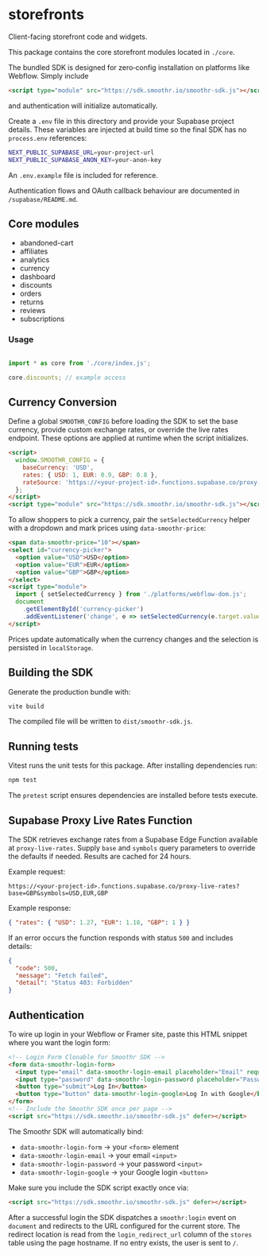 # storefronts

Client-facing storefront code and widgets.

This package contains the core storefront modules located in `./core`.

The bundled SDK is designed for zero‑config installation on platforms like
Webflow. Simply include

```html
<script type="module" src="https://sdk.smoothr.io/smoothr-sdk.js"></script>
```

and authentication will initialize automatically.

Create a `.env` file in this directory and provide your Supabase project details.
These variables are injected at build time so the final SDK has no
`process.env` references:

```bash
NEXT_PUBLIC_SUPABASE_URL=your-project-url
NEXT_PUBLIC_SUPABASE_ANON_KEY=your-anon-key
```

An `.env.example` file is included for reference.

Authentication flows and OAuth callback behaviour are documented in `/supabase/README.md`.

## Core modules

- abandoned-cart
- affiliates
- analytics
- currency
- dashboard
- discounts
- orders
- returns
- reviews
- subscriptions

### Usage

```javascript

import * as core from './core/index.js';

core.discounts; // example access
```

## Currency Conversion

Define a global `SMOOTHR_CONFIG` before loading the SDK to set the base
currency, provide custom exchange rates, or override the live rates endpoint.
These options are applied at runtime when the script initializes.

```html
<script>
  window.SMOOTHR_CONFIG = {
    baseCurrency: 'USD',
    rates: { USD: 1, EUR: 0.9, GBP: 0.8 },
    rateSource: 'https://<your-project-id>.functions.supabase.co/proxy-live-rates'
  };
</script>
<script type="module" src="https://sdk.smoothr.io/smoothr-sdk.js"></script>
```

To allow shoppers to pick a currency, pair the `setSelectedCurrency` helper with
a dropdown and mark prices using `data-smoothr-price`:

```html
<span data-smoothr-price="10"></span>
<select id="currency-picker">
  <option value="USD">USD</option>
  <option value="EUR">EUR</option>
  <option value="GBP">GBP</option>
</select>
<script type="module">
  import { setSelectedCurrency } from './platforms/webflow-dom.js';
  document
    .getElementById('currency-picker')
    .addEventListener('change', e => setSelectedCurrency(e.target.value));
</script>
```

Prices update automatically when the currency changes and the selection is
persisted in `localStorage`.

## Building the SDK

Generate the production bundle with:

```bash
vite build
```

The compiled file will be written to `dist/smoothr-sdk.js`.

## Running tests

Vitest runs the unit tests for this package. After installing dependencies run:

```bash
npm test
```

The `pretest` script ensures dependencies are installed before tests execute.

## Supabase Proxy Live Rates Function

The SDK retrieves exchange rates from a Supabase Edge Function available at `proxy-live-rates`. Supply `base` and `symbols` query parameters to override the defaults if needed. Results are cached for 24 hours.

Example request:

```
https://<your-project-id>.functions.supabase.co/proxy-live-rates?base=GBP&symbols=USD,EUR,GBP
```

Example response:

```json
{ "rates": { "USD": 1.27, "EUR": 1.18, "GBP": 1 } }
```

If an error occurs the function responds with status `500` and includes details:

```json
{
  "code": 500,
  "message": "Fetch failed",
  "detail": "Status 403: Forbidden"
}
```

## Authentication

To wire up login in your Webflow or Framer site, paste this HTML snippet where you want the login form:

```html
<!-- Login Form Clonable for Smoothr SDK -->
<form data-smoothr-login-form>
  <input type="email" data-smoothr-login-email placeholder="Email" required />
  <input type="password" data-smoothr-login-password placeholder="Password" required />
  <button type="submit">Log In</button>
  <button type="button" data-smoothr-login-google>Log In with Google</button>
</form>
<!-- Include the Smoothr SDK once per page -->
<script src="https://sdk.smoothr.io/smoothr-sdk.js" defer></script>
```

The Smoothr SDK will automatically bind:

- `data-smoothr-login-form` → your `<form>` element
- `data-smoothr-login-email` → your email `<input>`
- `data-smoothr-login-password` → your password `<input>`
- `data-smoothr-login-google` → your Google login `<button>`

Make sure you include the SDK script exactly once via:

```html
<script src="https://sdk.smoothr.io/smoothr-sdk.js" defer></script>
```

After a successful login the SDK dispatches a `smoothr:login` event on
`document` and redirects to the URL configured for the current store. The
redirect location is read from the `login_redirect_url` column of the `stores`
table using the page hostname. If no entry exists, the user is sent to `/`.

